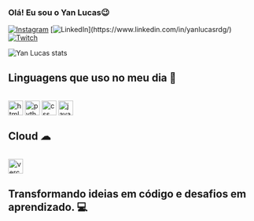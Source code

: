 ### Olá! Eu sou o Yan Lucas😉



[![Instagram](https://img.shields.io/badge/Instagram-E4405F?style=for-the-badge&logo=instagram&logoColor=white)](https://www.instagram.com/yanlucas7b/)
[![LinkedIn](https://img.shields.io/badge/LinkedIn-0077B5?)](https://www.linkedin.com/in/yanlucasrdg/)
[![Twitch](https://img.shields.io/badge/Twitch-9146FF?style=for-the-badge&logo=twitch&logoColor=white)](https://www.twitch.tv/shaifpss)

![Yan Lucas stats](https://github-readme-stats.vercel.app/api?username=Yanlucasrdg&show_icons=true&theme=radical)



## Linguagens que uso no meu dia 🚀

<div style="dispkay: inline_block"><br>
    <img align="center" alt="html5" height="30" src="https://img.shields.io/badge/HTML5-E34F26?style=for-the-badge&logo=html5&logoColor=white">
    <img align="center" alt="python" height="30" src="https://img.shields.io/badge/Python-3776AB?style=for-the-badge&logo=python&logoColor=white">
    <img align="center" alt="css" height="30" src="https://img.shields.io/badge/CSS-239120?&style=for-the-badge&logo=css3&logoColor=white">
    <img align="center" alt="javascript" height="30" src="https://img.shields.io/badge/JavaScript-323330?style=for-the-badge&logo=javascript&logoColor=F7DF1E"
</div><br/>

## Cloud ☁
<div style="display: inline_block"><br> 
<img align="center" alt="vercel" height="30" src="https://img.shields.io/badge/Vercel-000000?style=for-the-badge&logo=vercel&logoColor=white"https://vercel.com/yan-lucass-projects"

</div><br/>

 ## Transformando ideias em código e desafios em aprendizado. 💻
